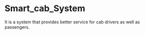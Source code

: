 # Smart_cab_System
  It is a system that provides better service for cab drivers as well as passengers. 
